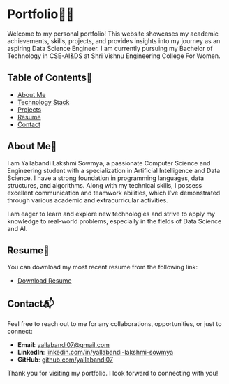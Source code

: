 # Portfolio👩‍💻

Welcome to my personal portfolio! This website showcases my academic achievements, skills, projects, and provides insights into my journey as an aspiring Data Science Engineer. I am currently pursuing my Bachelor of Technology in CSE-AI&DS at Shri Vishnu Engineering College For Women.

## Table of Contents📑

- [About Me](#about-me)
- [Technology Stack](#technology-stack)
- [Projects](#projects)
- [Resume](#resume)
- [Contact](#contact)

## About Me👋

I am Yallabandi Lakshmi Sowmya, a passionate Computer Science and Engineering student with a specialization in Artificial Intelligence and Data Science. I have a strong foundation in programming languages, data structures, and algorithms. Along with my technical skills, I possess excellent communication and teamwork abilities, which I’ve demonstrated through various academic and extracurricular activities.

I am eager to learn and explore new technologies and strive to apply my knowledge to real-world problems, especially in the fields of Data Science and AI.


## Resume📄

You can download my most recent resume from the following link:

- [Download Resume](https://drive.google.com/uc?export=download&id=1AhdTrNUex7pRjrVSoZZfdoD6HpYleb_h)

## Contact📬

Feel free to reach out to me for any collaborations, opportunities, or just to connect:

- **Email**: yallabandi07@gmail.com
- **LinkedIn**: [linkedin.com/in/yallabandi-lakshmi-sowmya](https://www.linkedin.com/in/yallabandi-lakshmi-sowmya/)
- **GitHub**: [github.com/yallabandi07](https://github.com/yallabandi07)

Thank you for visiting my portfolio. I look forward to connecting with you!
